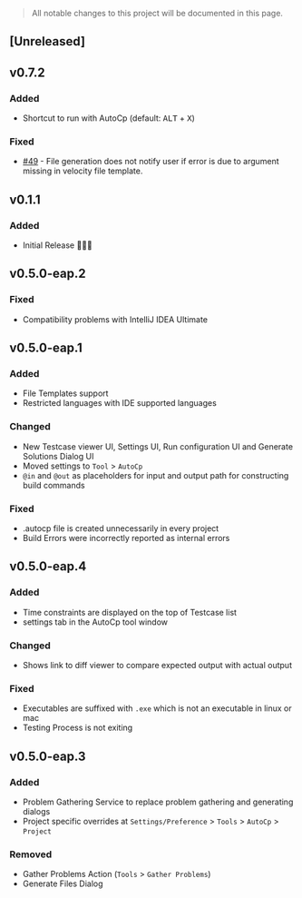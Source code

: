 <!-- Keep a Changelog guide -> https://keepachangelog.com -->
> All notable changes to this project will be documented in this page.

## [Unreleased]

## v0.7.2
### Added
- Shortcut to run with AutoCp (default: <kbd>ALT</kbd> + <kbd>X</kbd>)

### Fixed
- [#49](https://github.com/Pushpavel/AutoCp/issues/49) - File generation does not notify user if error is due to
  argument missing in velocity file template.

## v0.1.1
### Added
- Initial Release 🎉🎉😀

## v0.5.0-eap.2
### Fixed
- Compatibility problems with IntelliJ IDEA Ultimate

## v0.5.0-eap.1
### Added
- File Templates support
- Restricted languages with IDE supported languages

### Changed
- New Testcase viewer UI, Settings UI, Run configuration UI and Generate Solutions Dialog UI
- Moved settings to ```Tool``` > ```AutoCp```
- ```@in``` and ```@out``` as placeholders for input and output path for constructing build commands

### Fixed
- .autocp file is created unnecessarily in every project
- Build Errors were incorrectly reported as internal errors

## v0.5.0-eap.4
### Added
- Time constraints are displayed on the top of Testcase list
- settings tab in the AutoCp tool window

### Changed
- Shows link to diff viewer to compare expected output with actual output

### Fixed
- Executables are suffixed with ```.exe``` which is not an executable in linux or mac
- Testing Process is not exiting

## v0.5.0-eap.3
### Added
- Problem Gathering Service to replace problem gathering and generating dialogs
- Project specific overrides at ```Settings/Preference``` > ```Tools``` > ```AutoCp``` > ```Project```

### Removed
- Gather Problems Action (```Tools``` > ```Gather Problems```)
- Generate Files Dialog